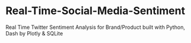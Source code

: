 # Real-Time-Social-Media-Sentiment
Real Time Twitter Sentiment Analysis for Brand/Product built with Python, Dash by Plotly &amp; SQLite
